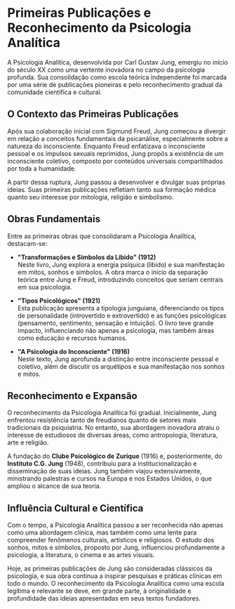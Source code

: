 # Primeiras Publicações e Reconhecimento da Psicologia Analítica

A Psicologia Analítica, desenvolvida por Carl Gustav Jung, emergiu no início do século XX como uma vertente inovadora no campo da psicologia profunda. Sua consolidação como escola teórica independente foi marcada por uma série de publicações pioneiras e pelo reconhecimento gradual da comunidade científica e cultural.

## O Contexto das Primeiras Publicações

Após sua colaboração inicial com Sigmund Freud, Jung começou a divergir em relação a conceitos fundamentais da psicanálise, especialmente sobre a natureza do inconsciente. Enquanto Freud enfatizava o inconsciente pessoal e os impulsos sexuais reprimidos, Jung propôs a existência de um inconsciente coletivo, composto por conteúdos universais compartilhados por toda a humanidade.

A partir dessa ruptura, Jung passou a desenvolver e divulgar suas próprias ideias. Suas primeiras publicações refletiam tanto sua formação médica quanto seu interesse por mitologia, religião e simbolismo.

## Obras Fundamentais

Entre as primeiras obras que consolidaram a Psicologia Analítica, destacam-se:

- **"Transformações e Símbolos da Libido" (1912)**  
  Neste livro, Jung explora a energia psíquica (libido) e sua manifestação em mitos, sonhos e símbolos. A obra marca o início da separação teórica entre Jung e Freud, introduzindo conceitos que seriam centrais em sua psicologia.

- **"Tipos Psicológicos" (1921)**  
  Esta publicação apresenta a tipologia junguiana, diferenciando os tipos de personalidade (introvertido e extrovertido) e as funções psicológicas (pensamento, sentimento, sensação e intuição). O livro teve grande impacto, influenciando não apenas a psicologia, mas também áreas como educação e recursos humanos.

- **"A Psicologia do Inconsciente" (1916)**  
  Neste texto, Jung aprofunda a distinção entre inconsciente pessoal e coletivo, além de discutir os arquétipos e sua manifestação nos sonhos e mitos.

## Reconhecimento e Expansão

O reconhecimento da Psicologia Analítica foi gradual. Inicialmente, Jung enfrentou resistência tanto de freudianos quanto de setores mais tradicionais da psiquiatria. No entanto, sua abordagem inovadora atraiu o interesse de estudiosos de diversas áreas, como antropologia, literatura, arte e religião.

A fundação do **Clube Psicológico de Zurique** (1916) e, posteriormente, do **Instituto C.G. Jung** (1948), contribuiu para a institucionalização e disseminação de suas ideias. Jung também viajou extensivamente, ministrando palestras e cursos na Europa e nos Estados Unidos, o que ampliou o alcance de sua teoria.

## Influência Cultural e Científica

Com o tempo, a Psicologia Analítica passou a ser reconhecida não apenas como uma abordagem clínica, mas também como uma lente para compreender fenômenos culturais, artísticos e religiosos. O estudo dos sonhos, mitos e símbolos, proposto por Jung, influenciou profundamente a psicologia, a literatura, o cinema e as artes visuais.

Hoje, as primeiras publicações de Jung são consideradas clássicos da psicologia, e sua obra continua a inspirar pesquisas e práticas clínicas em todo o mundo. O reconhecimento da Psicologia Analítica como uma escola legítima e relevante se deve, em grande parte, à originalidade e profundidade das ideias apresentadas em seus textos fundadores.